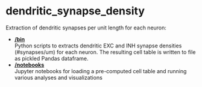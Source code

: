 # dendritic_synapse_density

Extraction of dendritic synapses per unit length for each neuron:

* __[/bin](/bin)__\
  Python scripts to extracts dendritic EXC and INH synapse densities (#synapses/um) for each neuron. The resulting cell table is written to file as pickled Pandas dataframe.
* __[/notebooks](/notebooks)__\
  Jupyter notebooks for loading a pre-computed cell table and running various analyses and visualizations
